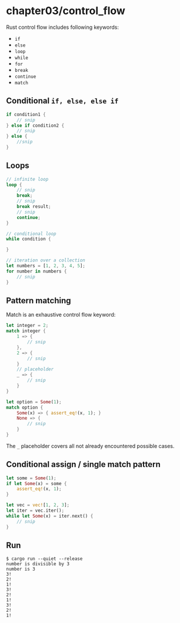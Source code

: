 # chapter03/control_flow

Rust control flow includes following keywords:

- `if`
- `else`
- `loop`
- `while`
- `for`
- `break`
- `continue`
- `match`

## Conditional `if, else, else if`

```rust
if condition1 {
    // snip
} else if condition2 {
    // snip
} else {
    //snip
}
```

## Loops

```rust
// infinite loop
loop {
    // snip
    break;
    // snip
    break result;
    // snip
    continue;
}

// conditional loop
while condition {

}

// iteration over a collection
let numbers = [1, 2, 3, 4, 5];
for number in numbers {
    // snip
}
```

## Pattern matching

Match is an exhaustive control flow keyword:

```rust
let integer = 2;
match integer {
    1 => {
        // snip
    },
    2 => {
        // snip
    }
    // placeholder
    _ => {
        // snip
    }
}

let option = Some(1);
match option {
    Some(x) => { assert_eq!(x, 1); }
    None => {
        // snip
    }
}
```

The `_` placeholder covers all not already encountered possible cases.

## Conditional assign / single match pattern

```rust
let some = Some(1);
if let Some(x) = some {
    assert_eq!(x, 1);
}

let vec = vec![1, 2, 3];
let iter = vec.iter();
while let Some(x) = iter.next() {
    // snip
}
```

## Run

```console
$ cargo run --quiet --release
number is divisible by 3
number is 3
3!
2!
1!
3!
2!
1!
3!
2!
1!
```

